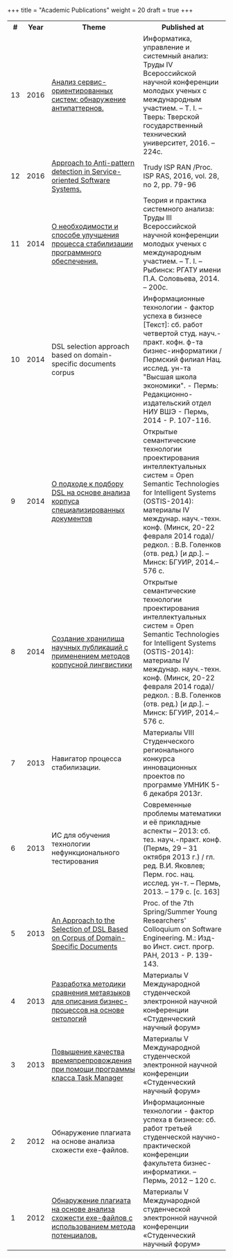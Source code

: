 +++
title = "Academic Publications"
weight = 20
draft = true
+++


<div class="table-wrapper">
    <table>
        <tr>
            <th>
                #
            </th>
            <th>
                Year
            </th>
            <th>
                Theme
            </th>
            <th>
                Published at
            </th>
        </tr>
        <tr>
            <td>
                13
            </td>
            <td>
                2016
            </td>
            <td>
                <a href="http://www.isa.ru/icsa/images/stories/Сборник_Том_1.pdf">Анализ сервис-ориентированных систем: обнаружение антипаттернов.</a>
            </td>
            <td>
                Информатика, управление и системный анализ: Труды IV Всероссийской научной конференции молодых ученых с международным участием. – Т. I. – Тверь: Тверской государственный технический университет, 2016. – 224с.
            </td>
        </tr>
        <tr>
            <td>
                12
            </td>
            <td>
                2016
            </td>
            <td>
                 <a href="http://www.ispras.ru/en/proceedings/isp_28_2016_2/isp_28_2016_2_79/">Approach to Anti-pattern detection in Service-oriented Software Systems.</a>
            </td>
            <td>
                Trudy ISP RAN /Proc. ISP RAS, 2016, vol. 28, no 2, pp. 79-96
            </td>
        </tr>
        <tr>
            <td>
                11
            </td>
            <td>
                2014
            </td>
            <td>
                <a href="http://www.isa.ru/tpsa/images/part1.pdf">О необходимости и способе улучшения процесса стабилизации программного обеспечения.</a>
            </td>
            <td>
                Теория и практика системного анализа: Труды III Всероссийской научной конференции молодых ученых с международным участием. – Т. I. – Рыбинск: РГАТУ имени П.А. Соловьева, 2014. – 200с.
            </td>
        </tr>
        <tr>
            <td>
                10
            </td>
            <td>
                2014
            </td>
            <td>
                DSL selection approach based on domain-specific documents corpus
            </td>
            <td>
                Информационные технологии - фактор успеха в бизнесе [Текст]: сб. работ четвертой студ. науч.-практ. кофн. ф-та бизнес-информатики / Пермский филиал Нац. исслед. ун-та "Высшая школа экономики". - Пермь: Редакционно-издательский отдел НИУ ВШЭ - Пермь, 2014 - Р. 107-116.
            </td>
        </tr>
        <tr>
            <td>
                9
            </td>
            <td>
                2014
            </td>
            <td>
                <a href="http://conf.ostis.net/images/3/32/82._%D0%92%D0%B0%D0%BB%D0%B5%D0%B5%D0%B2_%D0%9C.%D0%A2.%2C_%D0%95%D0%BB%D0%BE%D1%85%D0%BE%D0%B2_%D0%95.%D0%A1.%2C_%D0%A3%D0%B7%D1%83%D0%BD%D0%BE%D0%B2%D0%B0_%D0%95.%D0%9D.%2C_%D0%AE%D0%B3%D0%BE%D0%B2_%D0%90.%D0%A1._-_%D0%9E_%D0%BF%D0%BE%D0%B4%D0%BA%D0%9FDSL%D0%BD%D0%9E%D0%90%D0%9A%D0%A1%D0%94.pdf">О подходе к подбору DSL на основе анализа корпуса специализированных документов</a>
            </td>
            <td>
                Открытые семантические технологии проектирования интеллектуальных систем = Open Semantic Technologies for Intelligent Systems (OSTIS-2014): материалы IV междунар. науч.-техн. конф. (Минск, 20-22 февраля 2014 года)/ редкол. : В.В. Голенков (отв. ред.) [и др.]. – Минск: БГУИР, 2014.–576 с.
            </td>
        </tr>
        <tr>
            <td>
                8
            </td>
            <td>
                2014
            </td>
            <td>
                <a href="https://www.hse.ru/pubs/share/direct/document/121142014">Создание хранилища научных публикаций с применением методов корпусной лингвистики</a>
            </td>
            <td>
                 Открытые семантические технологии проектирования интеллектуальных систем = Open Semantic Technologies for Intelligent Systems (OSTIS-2014): материалы IV междунар. науч.-техн. конф. (Минск, 20-22 февраля 2014 года)/ редкол. : В.В. Голенков (отв. ред.) [и др.]. – Минск: БГУИР, 2014.–576 с.
            </td>
        </tr>
        <tr>
            <td>
                7
            </td>
            <td>
                2013
            </td>
            <td>
                Навигатор процесса стабилизации.
            </td>
            <td>
                Материалы VIII Студенческого регионального конкурса инновационных проектов по программе УМНИК 5-6 декабря 2013г.
            </td>
        </tr>
        <tr>
            <td>
                6
            </td>
            <td>
                2013
            </td>
            <td>
                ИС для обучения технологии нефункционального тестирования
            </td>
            <td>
                Современные проблемы математики и её прикладные аспекты – 2013: сб. тез. науч.-практ. конф. (Пермь, 29 – 31 октября 2013 г.) / гл. ред. В.И. Яковлев; Перм. гос. нац. исслед. ун-т. – Пермь, 2013. – 179 с. [с. 163]
            </td>
        </tr>
        <tr>
            <td>
                5
            </td>
            <td>
                2013
            </td>
            <td>
                <a href="https://publications.hse.ru/chapters/110122513">An Approach to the Selection of DSL Based on Corpus of Domain-Specific Documents</a>
            </td>
            <td>
                Proc. of the 7th Spring/Summer Young Researchers' Colloquium on Software Engineering. М.: Изд-во Инст. сист. прогр. РАН, 2013 - Р. 139-143.
            </td>
        </tr>
        <tr>
            <td>
                4
            </td>
            <td>
                2013
            </td>
            <td>
                <a href="http://www.scienceforum.ru/2013/147/5299">Разработка методики сравнения метаязыков для описания бизнес-процессов на основе онтологий</a>
            </td>
            <td>
                Материалы V Международной студенческой электронной научной конференции «Студенческий научный форум»
            </td>
        </tr>
        <tr>
            <td>
                3
            </td>
            <td>
                2013
            </td>
            <td>
                <a href="http://www.scienceforum.ru/2013/147/5295">Повышение качества времяпрепровождения при помощи программы класса Task Manager</a>
            </td>
            <td>
                Материалы V Международной студенческой электронной научной конференции «Студенческий научный форум»
            </td>
        </tr>
        <tr>
            <td>
                2
            </td>
            <td>
                2012
            </td>
            <td>
                Обнаружение плагиата на основе анализа схожести exe-файлов.
            </td>
            <td>
                Информационные технологии - фактор успеха в бизнесе: сб. работ третьей студенческой научно-практической конференции факультета бизнес-информатики. – Пермь, 2012 – 120 с.
            </td>
        </tr>
        <tr>
            <td>
                1
            </td>
            <td>
                2012
            </td>
            <td>
                <a href="http://www.rae.ru/forum2012/219/2712">Обнаружение плагиата на основе анализа схожести exe-файлов с использованием метода потенциалов.</a>
            </td>
            <td>
                Материалы V Международной студенческой электронной научной конференции «Студенческий научный форум»
            </td>
        </tr>
    </table>
</div>